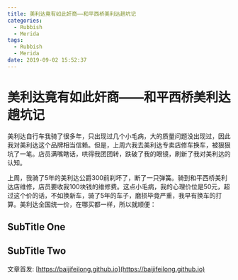 ```yaml
---
title: 美利达竟有如此奸商——和平西桥美利达趟坑记
categories:
  - Rubbish
  - Merida
tags:
  - Rubbish
  - Merida
date: 2019-09-02 15:52:37
---
```


# 美利达竟有如此奸商——和平西桥美利达趟坑记

美利达自行车我骑了很多年，只出现过几个小毛病，大的质量问题没出现过，因此我对美利达这个品牌相当信赖。但是，上周六我去美利达专卖店修车换车，被狠狠坑了一笔。店员满嘴瞎话，哄得我团团转，跌破了我的眼镜，刷新了我对美利达的认知。

上周，我骑了5年的美利达公爵300前刹坏了，断了一只弹簧。骑到和平西桥美利达店维修，店员要收我100块钱的维修费。这点小毛病，我的心理价位是50元，超过这个价的话，不如换新车，骑了5年的车子，磨损毕竟严重，我早有换车的打算。美利达全国统一价，在哪买都一样，所以就顺便：


<!--more-->

## SubTitle One

## SubTitle Two

文章首发: [https://baijifeilong.github.io](https://baijifeilong.github.io)
